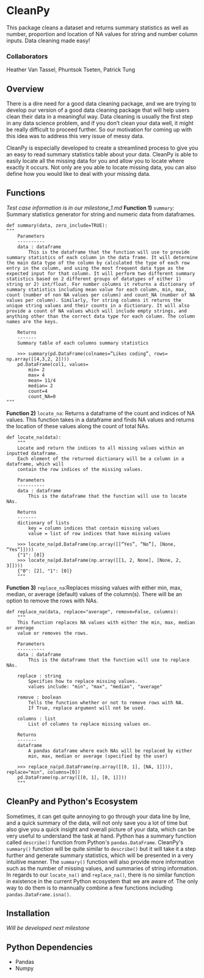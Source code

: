 # CleanPy
This package cleans a dataset and returns summary statistics as well as number, proportion and location of NA values for string and number column inputs. Data cleaning made easy!

### Collaborators
Heather Van Tassel, Phuntsok Tseten, Patrick Tung

## Overview
There is a dire need for a good data cleaning package, and we are trying to develop our version of a good data cleaning package that will help users clean their data in a meaningful way. Data cleaning is usually the first step in any data science problem, and if you don’t clean your data well, it might be really difficult to proceed further. So our motivation for coming up with this idea was to address this very issue of messy data.

CleanPy is especially developed to create a streamlined process to give you an easy to read summary statistics table about your data. CleanPy is able to easily locate all the missing data for you and allow you to locate where exactly it occurs. Not only are you able to locate missing data, you can also define how you would like to deal with your missing data. 

## Functions
*Test case information is in our milestone_1.md*
**Function 1)** `summary`: Summary statistics generator for string and numeric data from dataframes.
```
def summary(data, zero_include=TRUE):
"""
    Parameters
    ----------
    data : dataframe
        This is the dataframe that the function will use to provide summary statistics of each column in the data frame. It will determine the main data type of the column by calculated the type of each row entry in the column, and using the most frequent data type as the expected input for that column. It will perform two different summary statistics based on 2 different groups of datatypes of either 1) string or 2) int/float. For number columns it returns a dictionary of summary statistics including mean value for each column, min, max, count (number of non NA values per column) and count_NA (number of NA values per column). Similarly, for string columns it returns the unique string values and their counts in a dictionary. It will also provide a count of NA values which will include empty strings, and anything other than the correct data type for each column. The column names are the keys.
    
    Returns
    -------
    Summary table of each columns summary statistics
    
    >>> summary(pd.DataFrame(colnames=”Likes coding”, rows= np.array([[4,3,2, 2])))
    pd.DataFrame(col1, values=
        min= 2
        max= 4
        mean= 11/4
        median= 2
        count=4
        count_NA=0
"""
```

**Function 2)** `locate_na`: Returns a dataframe of the count and indices of NA values.  This function takes in a dataframe and finds NA values and returns the location of these values along the count of total NAs.

```
def locate_na(data):
    """ 
    Locate and return the indices to all missing values within an inputted dataframe. 
    Each element of the returned dictionary will be a column in a dataframe, which will 
    contain the row indices of the missing values.
    
    Parameters
    ----------
    data : dataframe
        This is the dataframe that the function will use to locate NAs.
        
    Returns
    -------
    dictionary of lists 
        key = column indices that contain missing values
        value = list of row indices that have missing values
        
    >>> locate_na(pd.DataFrame(np.array([[“Yes”, “No”], [None, “Yes”]])))
    {"1": [0]}
    >>> locate_na(pd.DataFrame(np.array([[1, 2, None], [None, 2, 3]])))
    {"0": [2], "1": [0]}
    """
```

**Function 3)** `replace_na`:Replaces missing values with either min, max, median, or average (default) values of the column(s). There will be an option to remove the rows with NAs.

```
def replace_na(data, replace="average", remove=False, columns):
    """
    This function replaces NA values with either the min, max, median or average 
    value or removes the rows.

    Parameters
    ----------
    data : dataframe
        This is the dataframe that the function will use to replace NAs.
        
    replace : string
        Specifies how to replace missing values.
        values include: "min", "max", "median", "average"
    
    remove : boolean
        Tells the function whether or not to remove rows with NA.
        If True, replace argument will not be used.
    
    columns : list
        List of columns to replace missing values on.
        
    Returns
    -------
    dataframe
        A pandas dataframe where each NAs will be replaced by either 
        min, max, median or average (specified by the user)
    
    >>> replace_na(pd.DataFrame(np.array([[0, 1], [NA, 1]])), replace="min", columns=[0])
    pd.DataFrame(np.array([[0, 1], [0, 1]]))
    """
```


## CleanPy and Python's Ecosystem
Sometimes, it can get quite annoying  to go through your data line by line, and a quick summary of the data, will not only save you a lot of time but also give you a quick insight and overall picture of your data, which can be very useful to understand the task at hand. Python has a summary function called  `describe()` function from Python's `pandas.DataFrame`. CleanPy's `summary()` function will be quite similar to `describe()` but it will take it a step further and generate summary statistics, which will be presented in a very intuitive manner. The `summary()` function will also provide more information such as the number of missing values, and summaries of string information. In regards to our `locate_na()` and `replace_na()`, there is no similar function in existence in the current Python ecosystem that we are aware of. The only way to do them is to mannually combine a few functions including `pandas.DataFrame.isna()`.

## Installation
*Will be developed next milestone*

## Python Dependencies
- Pandas
- Numpy

